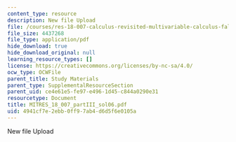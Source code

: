 ```yaml
---
content_type: resource
description: New file Upload
file: /courses/res-18-007-calculus-revisited-multivariable-calculus-fall-2011/4941cf7e2ebb0ff97ab4d6d5f6e0105a_MITRES_18_007_partIII_sol06.pdf
file_size: 4437268
file_type: application/pdf
hide_download: true
hide_download_original: null
learning_resource_types: []
license: https://creativecommons.org/licenses/by-nc-sa/4.0/
ocw_type: OCWFile
parent_title: Study Materials
parent_type: SupplementalResourceSection
parent_uid: ce4e61e5-fe97-e496-1d45-c844a0290e31
resourcetype: Document
title: MITRES_18_007_partIII_sol06.pdf
uid: 4941cf7e-2ebb-0ff9-7ab4-d6d5f6e0105a
---
```

New file Upload